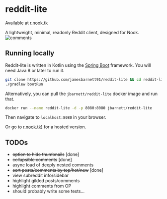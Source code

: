 # reddit-lite

Available at [r.nook.tk](https://r.nook.tk)

A lightweight, minimal, readonly Reddit client, designed for Nook.
![comments](https://jamesbarnett.io/files/reddit-lite/screenshots/rl3.png)

## Running locally
Reddit-lite is written in Kotlin using the [Spring Boot](https://spring.io/projects/spring-boot) framework.
You will need Java 8 or later to run it.

```sh
git clone https://github.com/jamesbarnett91/reddit-lite && cd reddit-lite
./gradlew bootRun
```
Alternatively, you can pull the `jbarnett/reddit-lite` docker image and run that.
```sh
docker run --name reddit-lite -d -p 8080:8080 jbarnett/reddit-lite
```
Then navigate to `localhost:8080` in your browser.

Or go to [r.nook.tk)](https://r.nook.tk) for a hosted version.

## TODOs
* ~~option to hide thumbnails~~ [done]
* ~~collapsible comments~~ [done]
* async load of deeply nested comments
* ~~sort posts/comments by top/hot/new~~ [done]
* view subreddit info/sidebar
* highlight gilded posts/comments
* highlight comments from OP
* should probably write some tests...
